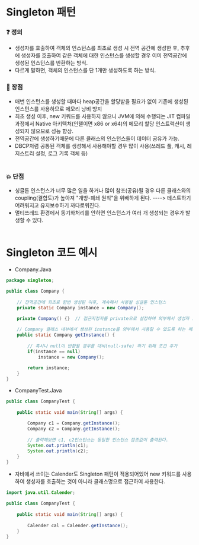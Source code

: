 # Singleton 패턴
###  :question: 정의
- 생성자를 호출하여 객체의 인스턴스를 최초로 생성 시 전역 공간에 생성한 후, 추후에 생성자를 호출하여 같은 객체에 대한 인스턴스를 생성할 경우 이미 전역공간에 생성된 인스턴스를 반환하는 방식. 
- 다르게 말하면, 객체의 인스턴스를 단 1개만 생성하도록 하는 방식.

### :star2: 장점
- 매번 인스턴스를 생성할 때마다 heap공간을 할당받을 필요가 없이 기존에 생성된 인스턴스를 사용하므로 메모리 낭비 방지
- 최초 생성 이후, new 키워드를 사용하지 않으니 JVM에 의해 수행되는 JIT 컴파일 과정에서 Native 아키텍처(인텔이면 x86 or x64)의 메모리 할당 인스트럭션이 생성되지 않으므로 성능 향상.
- 전역공간에 생성하기때문에 다른 클래스의 인스턴스들이 데이터 공유가 가능.
- DBCP처럼 공통된 객체를 생성해서 사용해야할 경우 많이 사용(쓰레드 풀, 캐시, 레지스트리 설정, 로그 기록 객체 등)
<br/><br/>


### :collision: 단점
- 싱글톤 인스턴스가 너무 많은 일을 하거나 많이 참조(공유)될 경우 다른 클래스와의 coupling(결합도)가 높아져 "개방-폐쇄 원칙"을 위배하게 된다. ----> 테스트하기 어려워지고 유지보수하기 까다로워진다.
- 멀티쓰레드 환경에서 동기화처리를 안하면 인스턴스가 여러 개 생성되는 경우가 발생할 수 있다.
<br/><br/>

# Singleton 코드 예시
- Company.Java
```Java
package singleton;

public class Company {
    
    // 전역공간에 최초로 한번 생성된 이후, 계속해서 사용될 싱글톤 인스턴스
    private static Company instance = new Company();
    
    private Company() {}  // 접근지정자를 private으로 설정하여 외부에서 생성자 호출을 통해 인스턴스 생성을 못하도록 설정    

    // Company 클래스 내부에서 생성된 instance를 외부에서 사용할 수 있도록 하는 메소드
    public static Company getInstance() {
        
        // 혹시나 null이 반환될 경우를 대비(null-safe) 하기 위해 조건 추가
        if(instance == null)
            instance = new Company();
            
        return instance;
    }
}
```
- CompanyTest.Java
```Java
public class CompanyTest {
    
    public static void main(String[] args) {
        
        Company c1 = Company.getInstance();
        Company c2 = Company.getInstance();
        
        // 출력해보면 c1, c2인스턴스는 동일한 인스턴스 참조값이 출력된다.
        System.out.println(c1);
        System.out.println(c2);
    }
}
```
- 자바에서 쓰이는 Calender도 Singleton 패턴이 적용되어있어 new 키워드를 사용하여 생성자를 호출하는 것이 아니라 클래스명으로 접근하여 사용한다.
```Java
import java.util.Calender;

public class CompanyTest {
    
    public static void main(String[] args) {
        
        Calender cal = Calender.getInstance();
    }
}
```

